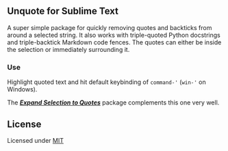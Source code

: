 ## Unquote for Sublime Text

A super simple package for quickly removing quotes and backticks from around a selected string. It also works with triple-quoted Python docstrings and triple-backtick Markdown code fences. The quotes can either be inside the selection or immediately surrounding it.

### Use

Highlight quoted text and hit default keybinding of `command-'` (`win-'` on Windows).

The [***Expand Selection to Quotes***](https://packagecontrol.io/packages/Expand%20Selection%20to%20Quotes) package complements this one very well.

## License

Licensed under [MIT](http://opensource.org/licenses/MIT)
